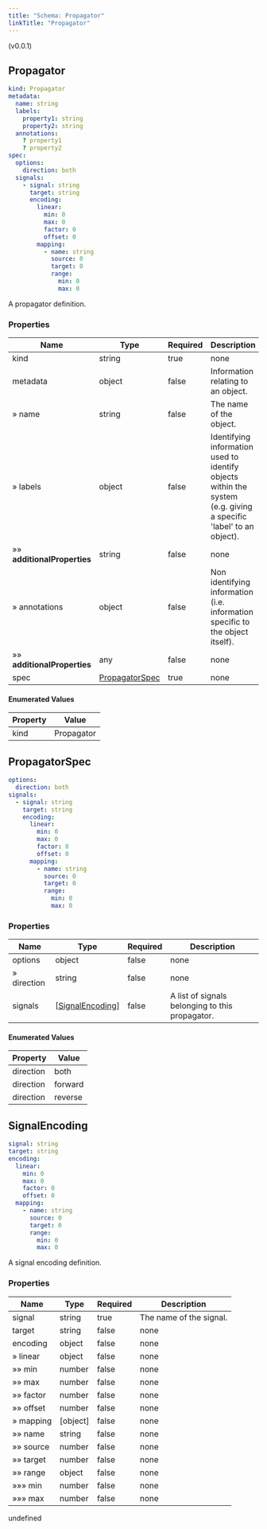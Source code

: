 ```yaml
---
title: "Schema: Propagator"
linkTitle: "Propagator"
---
```


(v0.0.1)

<h2 id="tocS_Propagator">Propagator</h2>

<a id="schemapropagator"></a>
<a id="schema_Propagator"></a>
<a id="tocSpropagator"></a>
<a id="tocspropagator"></a>

```yaml
kind: Propagator
metadata:
  name: string
  labels:
    property1: string
    property2: string
  annotations:
    ? property1
    ? property2
spec:
  options:
    direction: both
  signals:
    - signal: string
      target: string
      encoding:
        linear:
          min: 0
          max: 0
          factor: 0
          offset: 0
        mapping:
          - name: string
            source: 0
            target: 0
            range:
              min: 0
              max: 0

```

A propagator definition.

### Properties

|Name|Type|Required|Description|
|---|---|---|---|
|kind|string|true|none|
|metadata|object|false|Information relating to an object.|
|» name|string|false|The name of the object.|
|» labels|object|false|Identifying information used to identify objects within the system (e.g. giving a specific 'label' to an object).|
|»» **additionalProperties**|string|false|none|
|» annotations|object|false|Non identifying information (i.e. information specific to the object itself).|
|»» **additionalProperties**|any|false|none|
|spec|[PropagatorSpec](#schemapropagatorspec)|true|none|

#### Enumerated Values

|Property|Value|
|---|---|
|kind|Propagator|

<h2 id="tocS_PropagatorSpec">PropagatorSpec</h2>

<a id="schemapropagatorspec"></a>
<a id="schema_PropagatorSpec"></a>
<a id="tocSpropagatorspec"></a>
<a id="tocspropagatorspec"></a>

```yaml
options:
  direction: both
signals:
  - signal: string
    target: string
    encoding:
      linear:
        min: 0
        max: 0
        factor: 0
        offset: 0
      mapping:
        - name: string
          source: 0
          target: 0
          range:
            min: 0
            max: 0

```

### Properties

|Name|Type|Required|Description|
|---|---|---|---|
|options|object|false|none|
|» direction|string|false|none|
|signals|[[SignalEncoding](#schemasignalencoding)]|false|A list of signals belonging to this propagator.|

#### Enumerated Values

|Property|Value|
|---|---|
|direction|both|
|direction|forward|
|direction|reverse|

<h2 id="tocS_SignalEncoding">SignalEncoding</h2>

<a id="schemasignalencoding"></a>
<a id="schema_SignalEncoding"></a>
<a id="tocSsignalencoding"></a>
<a id="tocssignalencoding"></a>

```yaml
signal: string
target: string
encoding:
  linear:
    min: 0
    max: 0
    factor: 0
    offset: 0
  mapping:
    - name: string
      source: 0
      target: 0
      range:
        min: 0
        max: 0

```

A signal encoding definition.

### Properties

|Name|Type|Required|Description|
|---|---|---|---|
|signal|string|true|The name of the signal.|
|target|string|false|none|
|encoding|object|false|none|
|» linear|object|false|none|
|»» min|number|false|none|
|»» max|number|false|none|
|»» factor|number|false|none|
|»» offset|number|false|none|
|» mapping|[object]|false|none|
|»» name|string|false|none|
|»» source|number|false|none|
|»» target|number|false|none|
|»» range|object|false|none|
|»»» min|number|false|none|
|»»» max|number|false|none|

undefined

